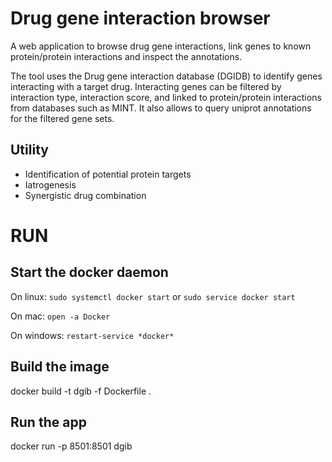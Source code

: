 # Drug gene interaction browser 

A web application to browse drug gene interactions, link genes to known protein/protein interactions and inspect the annotations. 

The tool uses the Drug gene interaction database (DGIDB) to identify genes interacting with a target drug. 
Interacting genes can be filtered by interaction type, interaction score, and linked to protein/protein interactions from databases such as MINT. 
It also allows to query uniprot annotations for the filtered gene sets. 

## Utility
- Identification of potential protein targets 
- Iatrogenesis
- Synergistic drug combination 

# RUN 

## Start the docker daemon 

On linux: 
	```
	sudo systemctl docker start
	```
	or
	```
	sudo service docker start
	```
	
On mac: ```
	open -a Docker 
	```
	
On windows:
	```
	restart-service *docker*
	```

## Build the image 

docker build -t dgib -f Dockerfile .

## Run the app 
docker run -p 8501:8501 dgib


